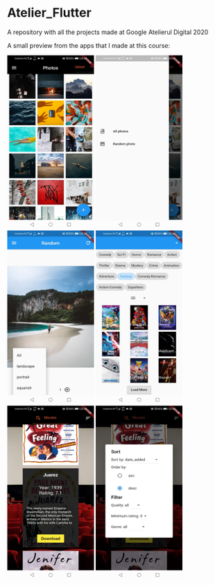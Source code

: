 # Atelier_Flutter

A repository with all the projects made at Google Atelierul Digital 2020


A small preview from the apps that I made at this course: 

<img src="https://github.com/bogdy9912/Atelier_Flutter/blob/main/unsplash_photo/photos/unsplash_home.jpeg" alt="alt text" width="200" height="400">
<img src="https://github.com/bogdy9912/Atelier_Flutter/blob/main/unsplash_photo/photos/unsplash_drawer.jpeg" alt="alt text" width="200" height="400">
<img src="https://github.com/bogdy9912/Atelier_Flutter/blob/main/unsplash_photo/photos/unsplash_random.jpeg" alt="alt text" width="200" height="400">

<img src="https://github.com/bogdy9912/Atelier_Flutter/blob/main/movie_with_redux/photos/movie_redux.jpeg" alt="alt text" width="200" height="400">

<img src="https://github.com/bogdy9912/Atelier_Flutter/blob/main/movie_time/photos/movie2.jpeg" alt="alt text" width="200" height="400">
<img src="https://github.com/bogdy9912/Atelier_Flutter/blob/main/movie_time/photos/movie.jpeg" alt="alt text" width="200" height="400">
